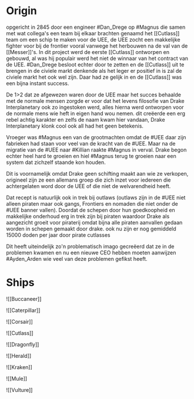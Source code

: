 # Origin

opgericht in 2845 door een engineer #Dan_Drege op #Magnus die samen met wat collega's een team bij elkaar brachten genaamd het [[Cutlass]] team om een schip te maken voor de UEE, de UEE zocht een makkelijke fighter voor bij de frontier vooral vanwege het herbouwen na de val van de [[Messer]]'s. In dit project werd de eerste [[Cutlass]] ontworpen en gebouwd, al was hij populair werd het niet de winnaar van het contract van de UEE. #Dan_Drege besloot echter door te zetten en de [[Cutlass]] uit te brengen in de civiele markt denkende als het leger er positief in is zal de civiele markt het ook wel zijn. Daar had ze gelijk in en de [[Cutlass]] was een bijna instant success.

De 1>2 dat ze afgewezen waren door de UEE maar het succes behaalde met de normale mensen zorgde er voor dat het levens filosofie van Drake Interplanetary ook zo ingestoken werd, alles hierna werd ontworpen voor de normale mens wie heft in eigen hand wou nemen. dit creëerde een erg rebel achtig karakter en zelfs de naam kwam hier vandaan, Drake Interplanetary klonk cool ook all had het geen betekenis.

Vroeger was #Magnus een van de grootmachten omdat de #UEE daar zijn fabrieken had staan voor veel van de kracht van de #UEE. Maar na de migratie van de #UEE naar #Killian raakte #Magnus in verval. Drake begon echter heel hard te groeien en hiel #Magnus terug te groeien naar een system dat zichzelf staande kon houden.

Dit is voornamelijk omdat Drake geen schifting maakt aan wie ze verkopen, origineel zijn ze een allemans groep die zich inzet voor iedereen die achtergelaten word door de UEE of die niet de welvarendheid heeft. 

Dat recept is natuurlijk ook in trek bij outlaws (outlaws zijn in de #UEE niet alleen piraten maar ook gangs, Frontiers en nomaden die niet onder de #UEE banner vallen). Doordat de schepen door hun goedkoopheid en makkelijke onderhoud erg in trek zijn bij piraten waardoor Drake als aangezicht groeit voor piraterij omdat bijna alle piraten aanvallen gedaan worden in schepen gemaakt door drake. ook nu zijn er nog gemiddeld 15000 doden per jaar door pirate cutlasses

Dit heeft uiteindelijk zo'n problematisch imago gecreëerd dat ze in de problemen kwamen en nu een nieuwe CEO hebben moeten aanwijzen #Ayden_Arden wie veel van deze problemen gefikst heeft.

# Ships

![[Buccaneer]]

![[Caterpillar]]

![[Corsair]]

![[Cutlass]]

![[Dragonfly]]

![[Herald]]

![[Kraken]]

![[Mule]]

![[Vulture]]